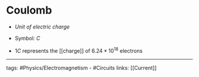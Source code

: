# Coulomb
- *Unit of electric charge*

- Symbol: $C$

- $1C$ represents the [[charge]] of $6.24 * 10^{18}$ electrons

---
tags: #Physics/Electromagnetism - #Circuits
links: [[Current]]

